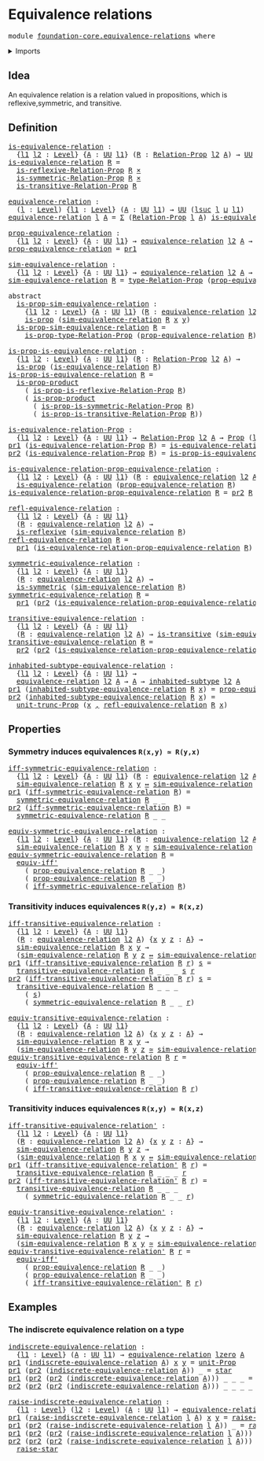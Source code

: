 # Equivalence relations

<pre class="Agda"><a id="34" class="Keyword">module</a> <a id="41" href="foundation-core.equivalence-relations.html" class="Module">foundation-core.equivalence-relations</a> <a id="79" class="Keyword">where</a>
</pre>
<details><summary>Imports</summary>

<pre class="Agda"><a id="135" class="Keyword">open</a> <a id="140" class="Keyword">import</a> <a id="147" href="foundation.binary-relations.html" class="Module">foundation.binary-relations</a>
<a id="175" class="Keyword">open</a> <a id="180" class="Keyword">import</a> <a id="187" href="foundation.dependent-pair-types.html" class="Module">foundation.dependent-pair-types</a>
<a id="219" class="Keyword">open</a> <a id="224" class="Keyword">import</a> <a id="231" href="foundation.inhabited-subtypes.html" class="Module">foundation.inhabited-subtypes</a>
<a id="261" class="Keyword">open</a> <a id="266" class="Keyword">import</a> <a id="273" href="foundation.logical-equivalences.html" class="Module">foundation.logical-equivalences</a>
<a id="305" class="Keyword">open</a> <a id="310" class="Keyword">import</a> <a id="317" href="foundation.propositional-truncations.html" class="Module">foundation.propositional-truncations</a>
<a id="354" class="Keyword">open</a> <a id="359" class="Keyword">import</a> <a id="366" href="foundation.unit-type.html" class="Module">foundation.unit-type</a>
<a id="387" class="Keyword">open</a> <a id="392" class="Keyword">import</a> <a id="399" href="foundation.universe-levels.html" class="Module">foundation.universe-levels</a>

<a id="427" class="Keyword">open</a> <a id="432" class="Keyword">import</a> <a id="439" href="foundation-core.cartesian-product-types.html" class="Module">foundation-core.cartesian-product-types</a>
<a id="479" class="Keyword">open</a> <a id="484" class="Keyword">import</a> <a id="491" href="foundation-core.equivalences.html" class="Module">foundation-core.equivalences</a>
<a id="520" class="Keyword">open</a> <a id="525" class="Keyword">import</a> <a id="532" href="foundation-core.propositions.html" class="Module">foundation-core.propositions</a>
</pre>
</details>

## Idea

An equivalence relation is a relation valued in propositions, which is
reflexive,symmetric, and transitive.

## Definition

<pre class="Agda"><a id="is-equivalence-relation"></a><a id="719" href="foundation-core.equivalence-relations.html#719" class="Function">is-equivalence-relation</a> <a id="743" class="Symbol">:</a>
  <a id="747" class="Symbol">{</a><a id="748" href="foundation-core.equivalence-relations.html#748" class="Bound">l1</a> <a id="751" href="foundation-core.equivalence-relations.html#751" class="Bound">l2</a> <a id="754" class="Symbol">:</a> <a id="756" href="Agda.Primitive.html#742" class="Postulate">Level</a><a id="761" class="Symbol">}</a> <a id="763" class="Symbol">{</a><a id="764" href="foundation-core.equivalence-relations.html#764" class="Bound">A</a> <a id="766" class="Symbol">:</a> <a id="768" href="Agda.Primitive.html#388" class="Primitive">UU</a> <a id="771" href="foundation-core.equivalence-relations.html#748" class="Bound">l1</a><a id="773" class="Symbol">}</a> <a id="775" class="Symbol">(</a><a id="776" href="foundation-core.equivalence-relations.html#776" class="Bound">R</a> <a id="778" class="Symbol">:</a> <a id="780" href="foundation.binary-relations.html#1439" class="Function">Relation-Prop</a> <a id="794" href="foundation-core.equivalence-relations.html#751" class="Bound">l2</a> <a id="797" href="foundation-core.equivalence-relations.html#764" class="Bound">A</a><a id="798" class="Symbol">)</a> <a id="800" class="Symbol">→</a> <a id="802" href="Agda.Primitive.html#388" class="Primitive">UU</a> <a id="805" class="Symbol">(</a><a id="806" href="foundation-core.equivalence-relations.html#748" class="Bound">l1</a> <a id="809" href="Agda.Primitive.html#961" class="Primitive Operator">⊔</a> <a id="811" href="foundation-core.equivalence-relations.html#751" class="Bound">l2</a><a id="813" class="Symbol">)</a>
<a id="815" href="foundation-core.equivalence-relations.html#719" class="Function">is-equivalence-relation</a> <a id="839" href="foundation-core.equivalence-relations.html#839" class="Bound">R</a> <a id="841" class="Symbol">=</a>
  <a id="845" href="foundation.binary-relations.html#2638" class="Function">is-reflexive-Relation-Prop</a> <a id="872" href="foundation-core.equivalence-relations.html#839" class="Bound">R</a> <a id="874" href="foundation-core.cartesian-product-types.html#585" class="Function Operator">×</a>
  <a id="878" href="foundation.binary-relations.html#3683" class="Function">is-symmetric-Relation-Prop</a> <a id="905" href="foundation-core.equivalence-relations.html#839" class="Bound">R</a> <a id="907" href="foundation-core.cartesian-product-types.html#585" class="Function Operator">×</a>
  <a id="911" href="foundation.binary-relations.html#4777" class="Function">is-transitive-Relation-Prop</a> <a id="939" href="foundation-core.equivalence-relations.html#839" class="Bound">R</a>

<a id="equivalence-relation"></a><a id="942" href="foundation-core.equivalence-relations.html#942" class="Function">equivalence-relation</a> <a id="963" class="Symbol">:</a>
  <a id="967" class="Symbol">(</a><a id="968" href="foundation-core.equivalence-relations.html#968" class="Bound">l</a> <a id="970" class="Symbol">:</a> <a id="972" href="Agda.Primitive.html#742" class="Postulate">Level</a><a id="977" class="Symbol">)</a> <a id="979" class="Symbol">{</a><a id="980" href="foundation-core.equivalence-relations.html#980" class="Bound">l1</a> <a id="983" class="Symbol">:</a> <a id="985" href="Agda.Primitive.html#742" class="Postulate">Level</a><a id="990" class="Symbol">}</a> <a id="992" class="Symbol">(</a><a id="993" href="foundation-core.equivalence-relations.html#993" class="Bound">A</a> <a id="995" class="Symbol">:</a> <a id="997" href="Agda.Primitive.html#388" class="Primitive">UU</a> <a id="1000" href="foundation-core.equivalence-relations.html#980" class="Bound">l1</a><a id="1002" class="Symbol">)</a> <a id="1004" class="Symbol">→</a> <a id="1006" href="Agda.Primitive.html#388" class="Primitive">UU</a> <a id="1009" class="Symbol">(</a><a id="1010" href="Agda.Primitive.html#931" class="Primitive">lsuc</a> <a id="1015" href="foundation-core.equivalence-relations.html#968" class="Bound">l</a> <a id="1017" href="Agda.Primitive.html#961" class="Primitive Operator">⊔</a> <a id="1019" href="foundation-core.equivalence-relations.html#980" class="Bound">l1</a><a id="1021" class="Symbol">)</a>
<a id="1023" href="foundation-core.equivalence-relations.html#942" class="Function">equivalence-relation</a> <a id="1044" href="foundation-core.equivalence-relations.html#1044" class="Bound">l</a> <a id="1046" href="foundation-core.equivalence-relations.html#1046" class="Bound">A</a> <a id="1048" class="Symbol">=</a> <a id="1050" href="foundation.dependent-pair-types.html#583" class="Record">Σ</a> <a id="1052" class="Symbol">(</a><a id="1053" href="foundation.binary-relations.html#1439" class="Function">Relation-Prop</a> <a id="1067" href="foundation-core.equivalence-relations.html#1044" class="Bound">l</a> <a id="1069" href="foundation-core.equivalence-relations.html#1046" class="Bound">A</a><a id="1070" class="Symbol">)</a> <a id="1072" href="foundation-core.equivalence-relations.html#719" class="Function">is-equivalence-relation</a>

<a id="prop-equivalence-relation"></a><a id="1097" href="foundation-core.equivalence-relations.html#1097" class="Function">prop-equivalence-relation</a> <a id="1123" class="Symbol">:</a>
  <a id="1127" class="Symbol">{</a><a id="1128" href="foundation-core.equivalence-relations.html#1128" class="Bound">l1</a> <a id="1131" href="foundation-core.equivalence-relations.html#1131" class="Bound">l2</a> <a id="1134" class="Symbol">:</a> <a id="1136" href="Agda.Primitive.html#742" class="Postulate">Level</a><a id="1141" class="Symbol">}</a> <a id="1143" class="Symbol">{</a><a id="1144" href="foundation-core.equivalence-relations.html#1144" class="Bound">A</a> <a id="1146" class="Symbol">:</a> <a id="1148" href="Agda.Primitive.html#388" class="Primitive">UU</a> <a id="1151" href="foundation-core.equivalence-relations.html#1128" class="Bound">l1</a><a id="1153" class="Symbol">}</a> <a id="1155" class="Symbol">→</a> <a id="1157" href="foundation-core.equivalence-relations.html#942" class="Function">equivalence-relation</a> <a id="1178" href="foundation-core.equivalence-relations.html#1131" class="Bound">l2</a> <a id="1181" href="foundation-core.equivalence-relations.html#1144" class="Bound">A</a> <a id="1183" class="Symbol">→</a> <a id="1185" href="foundation.binary-relations.html#1439" class="Function">Relation-Prop</a> <a id="1199" href="foundation-core.equivalence-relations.html#1131" class="Bound">l2</a> <a id="1202" href="foundation-core.equivalence-relations.html#1144" class="Bound">A</a>
<a id="1204" href="foundation-core.equivalence-relations.html#1097" class="Function">prop-equivalence-relation</a> <a id="1230" class="Symbol">=</a> <a id="1232" href="foundation.dependent-pair-types.html#681" class="Field">pr1</a>

<a id="sim-equivalence-relation"></a><a id="1237" href="foundation-core.equivalence-relations.html#1237" class="Function">sim-equivalence-relation</a> <a id="1262" class="Symbol">:</a>
  <a id="1266" class="Symbol">{</a><a id="1267" href="foundation-core.equivalence-relations.html#1267" class="Bound">l1</a> <a id="1270" href="foundation-core.equivalence-relations.html#1270" class="Bound">l2</a> <a id="1273" class="Symbol">:</a> <a id="1275" href="Agda.Primitive.html#742" class="Postulate">Level</a><a id="1280" class="Symbol">}</a> <a id="1282" class="Symbol">{</a><a id="1283" href="foundation-core.equivalence-relations.html#1283" class="Bound">A</a> <a id="1285" class="Symbol">:</a> <a id="1287" href="Agda.Primitive.html#388" class="Primitive">UU</a> <a id="1290" href="foundation-core.equivalence-relations.html#1267" class="Bound">l1</a><a id="1292" class="Symbol">}</a> <a id="1294" class="Symbol">→</a> <a id="1296" href="foundation-core.equivalence-relations.html#942" class="Function">equivalence-relation</a> <a id="1317" href="foundation-core.equivalence-relations.html#1270" class="Bound">l2</a> <a id="1320" href="foundation-core.equivalence-relations.html#1283" class="Bound">A</a> <a id="1322" class="Symbol">→</a> <a id="1324" href="foundation-core.equivalence-relations.html#1283" class="Bound">A</a> <a id="1326" class="Symbol">→</a> <a id="1328" href="foundation-core.equivalence-relations.html#1283" class="Bound">A</a> <a id="1330" class="Symbol">→</a> <a id="1332" href="Agda.Primitive.html#388" class="Primitive">UU</a> <a id="1335" href="foundation-core.equivalence-relations.html#1270" class="Bound">l2</a>
<a id="1338" href="foundation-core.equivalence-relations.html#1237" class="Function">sim-equivalence-relation</a> <a id="1363" href="foundation-core.equivalence-relations.html#1363" class="Bound">R</a> <a id="1365" class="Symbol">=</a> <a id="1367" href="foundation.binary-relations.html#1549" class="Function">type-Relation-Prop</a> <a id="1386" class="Symbol">(</a><a id="1387" href="foundation-core.equivalence-relations.html#1097" class="Function">prop-equivalence-relation</a> <a id="1413" href="foundation-core.equivalence-relations.html#1363" class="Bound">R</a><a id="1414" class="Symbol">)</a>

<a id="1417" class="Keyword">abstract</a>
  <a id="is-prop-sim-equivalence-relation"></a><a id="1428" href="foundation-core.equivalence-relations.html#1428" class="Function">is-prop-sim-equivalence-relation</a> <a id="1461" class="Symbol">:</a>
    <a id="1467" class="Symbol">{</a><a id="1468" href="foundation-core.equivalence-relations.html#1468" class="Bound">l1</a> <a id="1471" href="foundation-core.equivalence-relations.html#1471" class="Bound">l2</a> <a id="1474" class="Symbol">:</a> <a id="1476" href="Agda.Primitive.html#742" class="Postulate">Level</a><a id="1481" class="Symbol">}</a> <a id="1483" class="Symbol">{</a><a id="1484" href="foundation-core.equivalence-relations.html#1484" class="Bound">A</a> <a id="1486" class="Symbol">:</a> <a id="1488" href="Agda.Primitive.html#388" class="Primitive">UU</a> <a id="1491" href="foundation-core.equivalence-relations.html#1468" class="Bound">l1</a><a id="1493" class="Symbol">}</a> <a id="1495" class="Symbol">(</a><a id="1496" href="foundation-core.equivalence-relations.html#1496" class="Bound">R</a> <a id="1498" class="Symbol">:</a> <a id="1500" href="foundation-core.equivalence-relations.html#942" class="Function">equivalence-relation</a> <a id="1521" href="foundation-core.equivalence-relations.html#1471" class="Bound">l2</a> <a id="1524" href="foundation-core.equivalence-relations.html#1484" class="Bound">A</a><a id="1525" class="Symbol">)</a> <a id="1527" class="Symbol">(</a><a id="1528" href="foundation-core.equivalence-relations.html#1528" class="Bound">x</a> <a id="1530" href="foundation-core.equivalence-relations.html#1530" class="Bound">y</a> <a id="1532" class="Symbol">:</a> <a id="1534" href="foundation-core.equivalence-relations.html#1484" class="Bound">A</a><a id="1535" class="Symbol">)</a> <a id="1537" class="Symbol">→</a>
    <a id="1543" href="foundation-core.propositions.html#1029" class="Function">is-prop</a> <a id="1551" class="Symbol">(</a><a id="1552" href="foundation-core.equivalence-relations.html#1237" class="Function">sim-equivalence-relation</a> <a id="1577" href="foundation-core.equivalence-relations.html#1496" class="Bound">R</a> <a id="1579" href="foundation-core.equivalence-relations.html#1528" class="Bound">x</a> <a id="1581" href="foundation-core.equivalence-relations.html#1530" class="Bound">y</a><a id="1582" class="Symbol">)</a>
  <a id="1586" href="foundation-core.equivalence-relations.html#1428" class="Function">is-prop-sim-equivalence-relation</a> <a id="1619" href="foundation-core.equivalence-relations.html#1619" class="Bound">R</a> <a id="1621" class="Symbol">=</a>
    <a id="1627" href="foundation.binary-relations.html#1677" class="Function">is-prop-type-Relation-Prop</a> <a id="1654" class="Symbol">(</a><a id="1655" href="foundation-core.equivalence-relations.html#1097" class="Function">prop-equivalence-relation</a> <a id="1681" href="foundation-core.equivalence-relations.html#1619" class="Bound">R</a><a id="1682" class="Symbol">)</a>

<a id="is-prop-is-equivalence-relation"></a><a id="1685" href="foundation-core.equivalence-relations.html#1685" class="Function">is-prop-is-equivalence-relation</a> <a id="1717" class="Symbol">:</a>
  <a id="1721" class="Symbol">{</a><a id="1722" href="foundation-core.equivalence-relations.html#1722" class="Bound">l1</a> <a id="1725" href="foundation-core.equivalence-relations.html#1725" class="Bound">l2</a> <a id="1728" class="Symbol">:</a> <a id="1730" href="Agda.Primitive.html#742" class="Postulate">Level</a><a id="1735" class="Symbol">}</a> <a id="1737" class="Symbol">{</a><a id="1738" href="foundation-core.equivalence-relations.html#1738" class="Bound">A</a> <a id="1740" class="Symbol">:</a> <a id="1742" href="Agda.Primitive.html#388" class="Primitive">UU</a> <a id="1745" href="foundation-core.equivalence-relations.html#1722" class="Bound">l1</a><a id="1747" class="Symbol">}</a> <a id="1749" class="Symbol">(</a><a id="1750" href="foundation-core.equivalence-relations.html#1750" class="Bound">R</a> <a id="1752" class="Symbol">:</a> <a id="1754" href="foundation.binary-relations.html#1439" class="Function">Relation-Prop</a> <a id="1768" href="foundation-core.equivalence-relations.html#1725" class="Bound">l2</a> <a id="1771" href="foundation-core.equivalence-relations.html#1738" class="Bound">A</a><a id="1772" class="Symbol">)</a> <a id="1774" class="Symbol">→</a>
  <a id="1778" href="foundation-core.propositions.html#1029" class="Function">is-prop</a> <a id="1786" class="Symbol">(</a><a id="1787" href="foundation-core.equivalence-relations.html#719" class="Function">is-equivalence-relation</a> <a id="1811" href="foundation-core.equivalence-relations.html#1750" class="Bound">R</a><a id="1812" class="Symbol">)</a>
<a id="1814" href="foundation-core.equivalence-relations.html#1685" class="Function">is-prop-is-equivalence-relation</a> <a id="1846" href="foundation-core.equivalence-relations.html#1846" class="Bound">R</a> <a id="1848" class="Symbol">=</a>
  <a id="1852" href="foundation-core.propositions.html#4863" class="Function">is-prop-product</a>
    <a id="1872" class="Symbol">(</a> <a id="1874" href="foundation.binary-relations.html#2750" class="Function">is-prop-is-reflexive-Relation-Prop</a> <a id="1909" href="foundation-core.equivalence-relations.html#1846" class="Bound">R</a><a id="1910" class="Symbol">)</a>
    <a id="1916" class="Symbol">(</a> <a id="1918" href="foundation-core.propositions.html#4863" class="Function">is-prop-product</a>
      <a id="1940" class="Symbol">(</a> <a id="1942" href="foundation.binary-relations.html#3795" class="Function">is-prop-is-symmetric-Relation-Prop</a> <a id="1977" href="foundation-core.equivalence-relations.html#1846" class="Bound">R</a><a id="1978" class="Symbol">)</a>
      <a id="1986" class="Symbol">(</a> <a id="1988" href="foundation.binary-relations.html#4892" class="Function">is-prop-is-transitive-Relation-Prop</a> <a id="2024" href="foundation-core.equivalence-relations.html#1846" class="Bound">R</a><a id="2025" class="Symbol">))</a>

<a id="is-equivalence-relation-Prop"></a><a id="2029" href="foundation-core.equivalence-relations.html#2029" class="Function">is-equivalence-relation-Prop</a> <a id="2058" class="Symbol">:</a>
  <a id="2062" class="Symbol">{</a><a id="2063" href="foundation-core.equivalence-relations.html#2063" class="Bound">l1</a> <a id="2066" href="foundation-core.equivalence-relations.html#2066" class="Bound">l2</a> <a id="2069" class="Symbol">:</a> <a id="2071" href="Agda.Primitive.html#742" class="Postulate">Level</a><a id="2076" class="Symbol">}</a> <a id="2078" class="Symbol">{</a><a id="2079" href="foundation-core.equivalence-relations.html#2079" class="Bound">A</a> <a id="2081" class="Symbol">:</a> <a id="2083" href="Agda.Primitive.html#388" class="Primitive">UU</a> <a id="2086" href="foundation-core.equivalence-relations.html#2063" class="Bound">l1</a><a id="2088" class="Symbol">}</a> <a id="2090" class="Symbol">→</a> <a id="2092" href="foundation.binary-relations.html#1439" class="Function">Relation-Prop</a> <a id="2106" href="foundation-core.equivalence-relations.html#2066" class="Bound">l2</a> <a id="2109" href="foundation-core.equivalence-relations.html#2079" class="Bound">A</a> <a id="2111" class="Symbol">→</a> <a id="2113" href="foundation-core.propositions.html#1153" class="Function">Prop</a> <a id="2118" class="Symbol">(</a><a id="2119" href="foundation-core.equivalence-relations.html#2063" class="Bound">l1</a> <a id="2122" href="Agda.Primitive.html#961" class="Primitive Operator">⊔</a> <a id="2124" href="foundation-core.equivalence-relations.html#2066" class="Bound">l2</a><a id="2126" class="Symbol">)</a>
<a id="2128" href="foundation.dependent-pair-types.html#681" class="Field">pr1</a> <a id="2132" class="Symbol">(</a><a id="2133" href="foundation-core.equivalence-relations.html#2029" class="Function">is-equivalence-relation-Prop</a> <a id="2162" href="foundation-core.equivalence-relations.html#2162" class="Bound">R</a><a id="2163" class="Symbol">)</a> <a id="2165" class="Symbol">=</a> <a id="2167" href="foundation-core.equivalence-relations.html#719" class="Function">is-equivalence-relation</a> <a id="2191" href="foundation-core.equivalence-relations.html#2162" class="Bound">R</a>
<a id="2193" href="foundation.dependent-pair-types.html#693" class="Field">pr2</a> <a id="2197" class="Symbol">(</a><a id="2198" href="foundation-core.equivalence-relations.html#2029" class="Function">is-equivalence-relation-Prop</a> <a id="2227" href="foundation-core.equivalence-relations.html#2227" class="Bound">R</a><a id="2228" class="Symbol">)</a> <a id="2230" class="Symbol">=</a> <a id="2232" href="foundation-core.equivalence-relations.html#1685" class="Function">is-prop-is-equivalence-relation</a> <a id="2264" href="foundation-core.equivalence-relations.html#2227" class="Bound">R</a>

<a id="is-equivalence-relation-prop-equivalence-relation"></a><a id="2267" href="foundation-core.equivalence-relations.html#2267" class="Function">is-equivalence-relation-prop-equivalence-relation</a> <a id="2317" class="Symbol">:</a>
  <a id="2321" class="Symbol">{</a><a id="2322" href="foundation-core.equivalence-relations.html#2322" class="Bound">l1</a> <a id="2325" href="foundation-core.equivalence-relations.html#2325" class="Bound">l2</a> <a id="2328" class="Symbol">:</a> <a id="2330" href="Agda.Primitive.html#742" class="Postulate">Level</a><a id="2335" class="Symbol">}</a> <a id="2337" class="Symbol">{</a><a id="2338" href="foundation-core.equivalence-relations.html#2338" class="Bound">A</a> <a id="2340" class="Symbol">:</a> <a id="2342" href="Agda.Primitive.html#388" class="Primitive">UU</a> <a id="2345" href="foundation-core.equivalence-relations.html#2322" class="Bound">l1</a><a id="2347" class="Symbol">}</a> <a id="2349" class="Symbol">(</a><a id="2350" href="foundation-core.equivalence-relations.html#2350" class="Bound">R</a> <a id="2352" class="Symbol">:</a> <a id="2354" href="foundation-core.equivalence-relations.html#942" class="Function">equivalence-relation</a> <a id="2375" href="foundation-core.equivalence-relations.html#2325" class="Bound">l2</a> <a id="2378" href="foundation-core.equivalence-relations.html#2338" class="Bound">A</a><a id="2379" class="Symbol">)</a> <a id="2381" class="Symbol">→</a>
  <a id="2385" href="foundation-core.equivalence-relations.html#719" class="Function">is-equivalence-relation</a> <a id="2409" class="Symbol">(</a><a id="2410" href="foundation-core.equivalence-relations.html#1097" class="Function">prop-equivalence-relation</a> <a id="2436" href="foundation-core.equivalence-relations.html#2350" class="Bound">R</a><a id="2437" class="Symbol">)</a>
<a id="2439" href="foundation-core.equivalence-relations.html#2267" class="Function">is-equivalence-relation-prop-equivalence-relation</a> <a id="2489" href="foundation-core.equivalence-relations.html#2489" class="Bound">R</a> <a id="2491" class="Symbol">=</a> <a id="2493" href="foundation.dependent-pair-types.html#693" class="Field">pr2</a> <a id="2497" href="foundation-core.equivalence-relations.html#2489" class="Bound">R</a>

<a id="refl-equivalence-relation"></a><a id="2500" href="foundation-core.equivalence-relations.html#2500" class="Function">refl-equivalence-relation</a> <a id="2526" class="Symbol">:</a>
  <a id="2530" class="Symbol">{</a><a id="2531" href="foundation-core.equivalence-relations.html#2531" class="Bound">l1</a> <a id="2534" href="foundation-core.equivalence-relations.html#2534" class="Bound">l2</a> <a id="2537" class="Symbol">:</a> <a id="2539" href="Agda.Primitive.html#742" class="Postulate">Level</a><a id="2544" class="Symbol">}</a> <a id="2546" class="Symbol">{</a><a id="2547" href="foundation-core.equivalence-relations.html#2547" class="Bound">A</a> <a id="2549" class="Symbol">:</a> <a id="2551" href="Agda.Primitive.html#388" class="Primitive">UU</a> <a id="2554" href="foundation-core.equivalence-relations.html#2531" class="Bound">l1</a><a id="2556" class="Symbol">}</a>
  <a id="2560" class="Symbol">(</a><a id="2561" href="foundation-core.equivalence-relations.html#2561" class="Bound">R</a> <a id="2563" class="Symbol">:</a> <a id="2565" href="foundation-core.equivalence-relations.html#942" class="Function">equivalence-relation</a> <a id="2586" href="foundation-core.equivalence-relations.html#2534" class="Bound">l2</a> <a id="2589" href="foundation-core.equivalence-relations.html#2547" class="Bound">A</a><a id="2590" class="Symbol">)</a> <a id="2592" class="Symbol">→</a>
  <a id="2596" href="foundation.binary-relations.html#2296" class="Function">is-reflexive</a> <a id="2609" class="Symbol">(</a><a id="2610" href="foundation-core.equivalence-relations.html#1237" class="Function">sim-equivalence-relation</a> <a id="2635" href="foundation-core.equivalence-relations.html#2561" class="Bound">R</a><a id="2636" class="Symbol">)</a>
<a id="2638" href="foundation-core.equivalence-relations.html#2500" class="Function">refl-equivalence-relation</a> <a id="2664" href="foundation-core.equivalence-relations.html#2664" class="Bound">R</a> <a id="2666" class="Symbol">=</a>
  <a id="2670" href="foundation.dependent-pair-types.html#681" class="Field">pr1</a> <a id="2674" class="Symbol">(</a><a id="2675" href="foundation-core.equivalence-relations.html#2267" class="Function">is-equivalence-relation-prop-equivalence-relation</a> <a id="2725" href="foundation-core.equivalence-relations.html#2664" class="Bound">R</a><a id="2726" class="Symbol">)</a>

<a id="symmetric-equivalence-relation"></a><a id="2729" href="foundation-core.equivalence-relations.html#2729" class="Function">symmetric-equivalence-relation</a> <a id="2760" class="Symbol">:</a>
  <a id="2764" class="Symbol">{</a><a id="2765" href="foundation-core.equivalence-relations.html#2765" class="Bound">l1</a> <a id="2768" href="foundation-core.equivalence-relations.html#2768" class="Bound">l2</a> <a id="2771" class="Symbol">:</a> <a id="2773" href="Agda.Primitive.html#742" class="Postulate">Level</a><a id="2778" class="Symbol">}</a> <a id="2780" class="Symbol">{</a><a id="2781" href="foundation-core.equivalence-relations.html#2781" class="Bound">A</a> <a id="2783" class="Symbol">:</a> <a id="2785" href="Agda.Primitive.html#388" class="Primitive">UU</a> <a id="2788" href="foundation-core.equivalence-relations.html#2765" class="Bound">l1</a><a id="2790" class="Symbol">}</a>
  <a id="2794" class="Symbol">(</a><a id="2795" href="foundation-core.equivalence-relations.html#2795" class="Bound">R</a> <a id="2797" class="Symbol">:</a> <a id="2799" href="foundation-core.equivalence-relations.html#942" class="Function">equivalence-relation</a> <a id="2820" href="foundation-core.equivalence-relations.html#2768" class="Bound">l2</a> <a id="2823" href="foundation-core.equivalence-relations.html#2781" class="Bound">A</a><a id="2824" class="Symbol">)</a> <a id="2826" class="Symbol">→</a>
  <a id="2830" href="foundation.binary-relations.html#3330" class="Function">is-symmetric</a> <a id="2843" class="Symbol">(</a><a id="2844" href="foundation-core.equivalence-relations.html#1237" class="Function">sim-equivalence-relation</a> <a id="2869" href="foundation-core.equivalence-relations.html#2795" class="Bound">R</a><a id="2870" class="Symbol">)</a>
<a id="2872" href="foundation-core.equivalence-relations.html#2729" class="Function">symmetric-equivalence-relation</a> <a id="2903" href="foundation-core.equivalence-relations.html#2903" class="Bound">R</a> <a id="2905" class="Symbol">=</a>
  <a id="2909" href="foundation.dependent-pair-types.html#681" class="Field">pr1</a> <a id="2913" class="Symbol">(</a><a id="2914" href="foundation.dependent-pair-types.html#693" class="Field">pr2</a> <a id="2918" class="Symbol">(</a><a id="2919" href="foundation-core.equivalence-relations.html#2267" class="Function">is-equivalence-relation-prop-equivalence-relation</a> <a id="2969" href="foundation-core.equivalence-relations.html#2903" class="Bound">R</a><a id="2970" class="Symbol">))</a>

<a id="transitive-equivalence-relation"></a><a id="2974" href="foundation-core.equivalence-relations.html#2974" class="Function">transitive-equivalence-relation</a> <a id="3006" class="Symbol">:</a>
  <a id="3010" class="Symbol">{</a><a id="3011" href="foundation-core.equivalence-relations.html#3011" class="Bound">l1</a> <a id="3014" href="foundation-core.equivalence-relations.html#3014" class="Bound">l2</a> <a id="3017" class="Symbol">:</a> <a id="3019" href="Agda.Primitive.html#742" class="Postulate">Level</a><a id="3024" class="Symbol">}</a> <a id="3026" class="Symbol">{</a><a id="3027" href="foundation-core.equivalence-relations.html#3027" class="Bound">A</a> <a id="3029" class="Symbol">:</a> <a id="3031" href="Agda.Primitive.html#388" class="Primitive">UU</a> <a id="3034" href="foundation-core.equivalence-relations.html#3011" class="Bound">l1</a><a id="3036" class="Symbol">}</a>
  <a id="3040" class="Symbol">(</a><a id="3041" href="foundation-core.equivalence-relations.html#3041" class="Bound">R</a> <a id="3043" class="Symbol">:</a> <a id="3045" href="foundation-core.equivalence-relations.html#942" class="Function">equivalence-relation</a> <a id="3066" href="foundation-core.equivalence-relations.html#3014" class="Bound">l2</a> <a id="3069" href="foundation-core.equivalence-relations.html#3027" class="Bound">A</a><a id="3070" class="Symbol">)</a> <a id="3072" class="Symbol">→</a> <a id="3074" href="foundation.binary-relations.html#4409" class="Function">is-transitive</a> <a id="3088" class="Symbol">(</a><a id="3089" href="foundation-core.equivalence-relations.html#1237" class="Function">sim-equivalence-relation</a> <a id="3114" href="foundation-core.equivalence-relations.html#3041" class="Bound">R</a><a id="3115" class="Symbol">)</a>
<a id="3117" href="foundation-core.equivalence-relations.html#2974" class="Function">transitive-equivalence-relation</a> <a id="3149" href="foundation-core.equivalence-relations.html#3149" class="Bound">R</a> <a id="3151" class="Symbol">=</a>
  <a id="3155" href="foundation.dependent-pair-types.html#693" class="Field">pr2</a> <a id="3159" class="Symbol">(</a><a id="3160" href="foundation.dependent-pair-types.html#693" class="Field">pr2</a> <a id="3164" class="Symbol">(</a><a id="3165" href="foundation-core.equivalence-relations.html#2267" class="Function">is-equivalence-relation-prop-equivalence-relation</a> <a id="3215" href="foundation-core.equivalence-relations.html#3149" class="Bound">R</a><a id="3216" class="Symbol">))</a>

<a id="inhabited-subtype-equivalence-relation"></a><a id="3220" href="foundation-core.equivalence-relations.html#3220" class="Function">inhabited-subtype-equivalence-relation</a> <a id="3259" class="Symbol">:</a>
  <a id="3263" class="Symbol">{</a><a id="3264" href="foundation-core.equivalence-relations.html#3264" class="Bound">l1</a> <a id="3267" href="foundation-core.equivalence-relations.html#3267" class="Bound">l2</a> <a id="3270" class="Symbol">:</a> <a id="3272" href="Agda.Primitive.html#742" class="Postulate">Level</a><a id="3277" class="Symbol">}</a> <a id="3279" class="Symbol">{</a><a id="3280" href="foundation-core.equivalence-relations.html#3280" class="Bound">A</a> <a id="3282" class="Symbol">:</a> <a id="3284" href="Agda.Primitive.html#388" class="Primitive">UU</a> <a id="3287" href="foundation-core.equivalence-relations.html#3264" class="Bound">l1</a><a id="3289" class="Symbol">}</a> <a id="3291" class="Symbol">→</a>
  <a id="3295" href="foundation-core.equivalence-relations.html#942" class="Function">equivalence-relation</a> <a id="3316" href="foundation-core.equivalence-relations.html#3267" class="Bound">l2</a> <a id="3319" href="foundation-core.equivalence-relations.html#3280" class="Bound">A</a> <a id="3321" class="Symbol">→</a> <a id="3323" href="foundation-core.equivalence-relations.html#3280" class="Bound">A</a> <a id="3325" class="Symbol">→</a> <a id="3327" href="foundation.inhabited-subtypes.html#1005" class="Function">inhabited-subtype</a> <a id="3345" href="foundation-core.equivalence-relations.html#3267" class="Bound">l2</a> <a id="3348" href="foundation-core.equivalence-relations.html#3280" class="Bound">A</a>
<a id="3350" href="foundation.dependent-pair-types.html#681" class="Field">pr1</a> <a id="3354" class="Symbol">(</a><a id="3355" href="foundation-core.equivalence-relations.html#3220" class="Function">inhabited-subtype-equivalence-relation</a> <a id="3394" href="foundation-core.equivalence-relations.html#3394" class="Bound">R</a> <a id="3396" href="foundation-core.equivalence-relations.html#3396" class="Bound">x</a><a id="3397" class="Symbol">)</a> <a id="3399" class="Symbol">=</a> <a id="3401" href="foundation-core.equivalence-relations.html#1097" class="Function">prop-equivalence-relation</a> <a id="3427" href="foundation-core.equivalence-relations.html#3394" class="Bound">R</a> <a id="3429" href="foundation-core.equivalence-relations.html#3396" class="Bound">x</a>
<a id="3431" href="foundation.dependent-pair-types.html#693" class="Field">pr2</a> <a id="3435" class="Symbol">(</a><a id="3436" href="foundation-core.equivalence-relations.html#3220" class="Function">inhabited-subtype-equivalence-relation</a> <a id="3475" href="foundation-core.equivalence-relations.html#3475" class="Bound">R</a> <a id="3477" href="foundation-core.equivalence-relations.html#3477" class="Bound">x</a><a id="3478" class="Symbol">)</a> <a id="3480" class="Symbol">=</a>
  <a id="3484" href="foundation.propositional-truncations.html#1562" class="Function">unit-trunc-Prop</a> <a id="3500" class="Symbol">(</a><a id="3501" href="foundation-core.equivalence-relations.html#3477" class="Bound">x</a> <a id="3503" href="foundation.dependent-pair-types.html#787" class="InductiveConstructor Operator">,</a> <a id="3505" href="foundation-core.equivalence-relations.html#2500" class="Function">refl-equivalence-relation</a> <a id="3531" href="foundation-core.equivalence-relations.html#3475" class="Bound">R</a> <a id="3533" href="foundation-core.equivalence-relations.html#3477" class="Bound">x</a><a id="3534" class="Symbol">)</a>
</pre>
## Properties

### Symmetry induces equivalences `R(x,y) ≃ R(y,x)`

<pre class="Agda"><a id="iff-symmetric-equivalence-relation"></a><a id="3617" href="foundation-core.equivalence-relations.html#3617" class="Function">iff-symmetric-equivalence-relation</a> <a id="3652" class="Symbol">:</a>
  <a id="3656" class="Symbol">{</a><a id="3657" href="foundation-core.equivalence-relations.html#3657" class="Bound">l1</a> <a id="3660" href="foundation-core.equivalence-relations.html#3660" class="Bound">l2</a> <a id="3663" class="Symbol">:</a> <a id="3665" href="Agda.Primitive.html#742" class="Postulate">Level</a><a id="3670" class="Symbol">}</a> <a id="3672" class="Symbol">{</a><a id="3673" href="foundation-core.equivalence-relations.html#3673" class="Bound">A</a> <a id="3675" class="Symbol">:</a> <a id="3677" href="Agda.Primitive.html#388" class="Primitive">UU</a> <a id="3680" href="foundation-core.equivalence-relations.html#3657" class="Bound">l1</a><a id="3682" class="Symbol">}</a> <a id="3684" class="Symbol">(</a><a id="3685" href="foundation-core.equivalence-relations.html#3685" class="Bound">R</a> <a id="3687" class="Symbol">:</a> <a id="3689" href="foundation-core.equivalence-relations.html#942" class="Function">equivalence-relation</a> <a id="3710" href="foundation-core.equivalence-relations.html#3660" class="Bound">l2</a> <a id="3713" href="foundation-core.equivalence-relations.html#3673" class="Bound">A</a><a id="3714" class="Symbol">)</a> <a id="3716" class="Symbol">{</a><a id="3717" href="foundation-core.equivalence-relations.html#3717" class="Bound">x</a> <a id="3719" href="foundation-core.equivalence-relations.html#3719" class="Bound">y</a> <a id="3721" class="Symbol">:</a> <a id="3723" href="foundation-core.equivalence-relations.html#3673" class="Bound">A</a><a id="3724" class="Symbol">}</a> <a id="3726" class="Symbol">→</a>
  <a id="3730" href="foundation-core.equivalence-relations.html#1237" class="Function">sim-equivalence-relation</a> <a id="3755" href="foundation-core.equivalence-relations.html#3685" class="Bound">R</a> <a id="3757" href="foundation-core.equivalence-relations.html#3717" class="Bound">x</a> <a id="3759" href="foundation-core.equivalence-relations.html#3719" class="Bound">y</a> <a id="3761" href="foundation.logical-equivalences.html#2096" class="Function Operator">↔</a> <a id="3763" href="foundation-core.equivalence-relations.html#1237" class="Function">sim-equivalence-relation</a> <a id="3788" href="foundation-core.equivalence-relations.html#3685" class="Bound">R</a> <a id="3790" href="foundation-core.equivalence-relations.html#3719" class="Bound">y</a> <a id="3792" href="foundation-core.equivalence-relations.html#3717" class="Bound">x</a>
<a id="3794" href="foundation.dependent-pair-types.html#681" class="Field">pr1</a> <a id="3798" class="Symbol">(</a><a id="3799" href="foundation-core.equivalence-relations.html#3617" class="Function">iff-symmetric-equivalence-relation</a> <a id="3834" href="foundation-core.equivalence-relations.html#3834" class="Bound">R</a><a id="3835" class="Symbol">)</a> <a id="3837" class="Symbol">=</a>
  <a id="3841" href="foundation-core.equivalence-relations.html#2729" class="Function">symmetric-equivalence-relation</a> <a id="3872" href="foundation-core.equivalence-relations.html#3834" class="Bound">R</a> <a id="3874" class="Symbol">_</a> <a id="3876" class="Symbol">_</a>
<a id="3878" href="foundation.dependent-pair-types.html#693" class="Field">pr2</a> <a id="3882" class="Symbol">(</a><a id="3883" href="foundation-core.equivalence-relations.html#3617" class="Function">iff-symmetric-equivalence-relation</a> <a id="3918" href="foundation-core.equivalence-relations.html#3918" class="Bound">R</a><a id="3919" class="Symbol">)</a> <a id="3921" class="Symbol">=</a>
  <a id="3925" href="foundation-core.equivalence-relations.html#2729" class="Function">symmetric-equivalence-relation</a> <a id="3956" href="foundation-core.equivalence-relations.html#3918" class="Bound">R</a> <a id="3958" class="Symbol">_</a> <a id="3960" class="Symbol">_</a>

<a id="equiv-symmetric-equivalence-relation"></a><a id="3963" href="foundation-core.equivalence-relations.html#3963" class="Function">equiv-symmetric-equivalence-relation</a> <a id="4000" class="Symbol">:</a>
  <a id="4004" class="Symbol">{</a><a id="4005" href="foundation-core.equivalence-relations.html#4005" class="Bound">l1</a> <a id="4008" href="foundation-core.equivalence-relations.html#4008" class="Bound">l2</a> <a id="4011" class="Symbol">:</a> <a id="4013" href="Agda.Primitive.html#742" class="Postulate">Level</a><a id="4018" class="Symbol">}</a> <a id="4020" class="Symbol">{</a><a id="4021" href="foundation-core.equivalence-relations.html#4021" class="Bound">A</a> <a id="4023" class="Symbol">:</a> <a id="4025" href="Agda.Primitive.html#388" class="Primitive">UU</a> <a id="4028" href="foundation-core.equivalence-relations.html#4005" class="Bound">l1</a><a id="4030" class="Symbol">}</a> <a id="4032" class="Symbol">(</a><a id="4033" href="foundation-core.equivalence-relations.html#4033" class="Bound">R</a> <a id="4035" class="Symbol">:</a> <a id="4037" href="foundation-core.equivalence-relations.html#942" class="Function">equivalence-relation</a> <a id="4058" href="foundation-core.equivalence-relations.html#4008" class="Bound">l2</a> <a id="4061" href="foundation-core.equivalence-relations.html#4021" class="Bound">A</a><a id="4062" class="Symbol">)</a> <a id="4064" class="Symbol">{</a><a id="4065" href="foundation-core.equivalence-relations.html#4065" class="Bound">x</a> <a id="4067" href="foundation-core.equivalence-relations.html#4067" class="Bound">y</a> <a id="4069" class="Symbol">:</a> <a id="4071" href="foundation-core.equivalence-relations.html#4021" class="Bound">A</a><a id="4072" class="Symbol">}</a> <a id="4074" class="Symbol">→</a>
  <a id="4078" href="foundation-core.equivalence-relations.html#1237" class="Function">sim-equivalence-relation</a> <a id="4103" href="foundation-core.equivalence-relations.html#4033" class="Bound">R</a> <a id="4105" href="foundation-core.equivalence-relations.html#4065" class="Bound">x</a> <a id="4107" href="foundation-core.equivalence-relations.html#4067" class="Bound">y</a> <a id="4109" href="foundation-core.equivalences.html#2554" class="Function Operator">≃</a> <a id="4111" href="foundation-core.equivalence-relations.html#1237" class="Function">sim-equivalence-relation</a> <a id="4136" href="foundation-core.equivalence-relations.html#4033" class="Bound">R</a> <a id="4138" href="foundation-core.equivalence-relations.html#4067" class="Bound">y</a> <a id="4140" href="foundation-core.equivalence-relations.html#4065" class="Bound">x</a>
<a id="4142" href="foundation-core.equivalence-relations.html#3963" class="Function">equiv-symmetric-equivalence-relation</a> <a id="4179" href="foundation-core.equivalence-relations.html#4179" class="Bound">R</a> <a id="4181" class="Symbol">=</a>
  <a id="4185" href="foundation.logical-equivalences.html#5196" class="Function">equiv-iff&#39;</a>
    <a id="4200" class="Symbol">(</a> <a id="4202" href="foundation-core.equivalence-relations.html#1097" class="Function">prop-equivalence-relation</a> <a id="4228" href="foundation-core.equivalence-relations.html#4179" class="Bound">R</a> <a id="4230" class="Symbol">_</a> <a id="4232" class="Symbol">_)</a>
    <a id="4239" class="Symbol">(</a> <a id="4241" href="foundation-core.equivalence-relations.html#1097" class="Function">prop-equivalence-relation</a> <a id="4267" href="foundation-core.equivalence-relations.html#4179" class="Bound">R</a> <a id="4269" class="Symbol">_</a> <a id="4271" class="Symbol">_)</a>
    <a id="4278" class="Symbol">(</a> <a id="4280" href="foundation-core.equivalence-relations.html#3617" class="Function">iff-symmetric-equivalence-relation</a> <a id="4315" href="foundation-core.equivalence-relations.html#4179" class="Bound">R</a><a id="4316" class="Symbol">)</a>
</pre>
### Transitivity induces equivalences `R(y,z) ≃ R(x,z)`

<pre class="Agda"><a id="iff-transitive-equivalence-relation"></a><a id="4388" href="foundation-core.equivalence-relations.html#4388" class="Function">iff-transitive-equivalence-relation</a> <a id="4424" class="Symbol">:</a>
  <a id="4428" class="Symbol">{</a><a id="4429" href="foundation-core.equivalence-relations.html#4429" class="Bound">l1</a> <a id="4432" href="foundation-core.equivalence-relations.html#4432" class="Bound">l2</a> <a id="4435" class="Symbol">:</a> <a id="4437" href="Agda.Primitive.html#742" class="Postulate">Level</a><a id="4442" class="Symbol">}</a> <a id="4444" class="Symbol">{</a><a id="4445" href="foundation-core.equivalence-relations.html#4445" class="Bound">A</a> <a id="4447" class="Symbol">:</a> <a id="4449" href="Agda.Primitive.html#388" class="Primitive">UU</a> <a id="4452" href="foundation-core.equivalence-relations.html#4429" class="Bound">l1</a><a id="4454" class="Symbol">}</a>
  <a id="4458" class="Symbol">(</a><a id="4459" href="foundation-core.equivalence-relations.html#4459" class="Bound">R</a> <a id="4461" class="Symbol">:</a> <a id="4463" href="foundation-core.equivalence-relations.html#942" class="Function">equivalence-relation</a> <a id="4484" href="foundation-core.equivalence-relations.html#4432" class="Bound">l2</a> <a id="4487" href="foundation-core.equivalence-relations.html#4445" class="Bound">A</a><a id="4488" class="Symbol">)</a> <a id="4490" class="Symbol">{</a><a id="4491" href="foundation-core.equivalence-relations.html#4491" class="Bound">x</a> <a id="4493" href="foundation-core.equivalence-relations.html#4493" class="Bound">y</a> <a id="4495" href="foundation-core.equivalence-relations.html#4495" class="Bound">z</a> <a id="4497" class="Symbol">:</a> <a id="4499" href="foundation-core.equivalence-relations.html#4445" class="Bound">A</a><a id="4500" class="Symbol">}</a> <a id="4502" class="Symbol">→</a>
  <a id="4506" href="foundation-core.equivalence-relations.html#1237" class="Function">sim-equivalence-relation</a> <a id="4531" href="foundation-core.equivalence-relations.html#4459" class="Bound">R</a> <a id="4533" href="foundation-core.equivalence-relations.html#4491" class="Bound">x</a> <a id="4535" href="foundation-core.equivalence-relations.html#4493" class="Bound">y</a> <a id="4537" class="Symbol">→</a>
  <a id="4541" class="Symbol">(</a><a id="4542" href="foundation-core.equivalence-relations.html#1237" class="Function">sim-equivalence-relation</a> <a id="4567" href="foundation-core.equivalence-relations.html#4459" class="Bound">R</a> <a id="4569" href="foundation-core.equivalence-relations.html#4493" class="Bound">y</a> <a id="4571" href="foundation-core.equivalence-relations.html#4495" class="Bound">z</a> <a id="4573" href="foundation.logical-equivalences.html#2096" class="Function Operator">↔</a> <a id="4575" href="foundation-core.equivalence-relations.html#1237" class="Function">sim-equivalence-relation</a> <a id="4600" href="foundation-core.equivalence-relations.html#4459" class="Bound">R</a> <a id="4602" href="foundation-core.equivalence-relations.html#4491" class="Bound">x</a> <a id="4604" href="foundation-core.equivalence-relations.html#4495" class="Bound">z</a><a id="4605" class="Symbol">)</a>
<a id="4607" href="foundation.dependent-pair-types.html#681" class="Field">pr1</a> <a id="4611" class="Symbol">(</a><a id="4612" href="foundation-core.equivalence-relations.html#4388" class="Function">iff-transitive-equivalence-relation</a> <a id="4648" href="foundation-core.equivalence-relations.html#4648" class="Bound">R</a> <a id="4650" href="foundation-core.equivalence-relations.html#4650" class="Bound">r</a><a id="4651" class="Symbol">)</a> <a id="4653" href="foundation-core.equivalence-relations.html#4653" class="Bound">s</a> <a id="4655" class="Symbol">=</a>
  <a id="4659" href="foundation-core.equivalence-relations.html#2974" class="Function">transitive-equivalence-relation</a> <a id="4691" href="foundation-core.equivalence-relations.html#4648" class="Bound">R</a> <a id="4693" class="Symbol">_</a> <a id="4695" class="Symbol">_</a> <a id="4697" class="Symbol">_</a> <a id="4699" href="foundation-core.equivalence-relations.html#4653" class="Bound">s</a> <a id="4701" href="foundation-core.equivalence-relations.html#4650" class="Bound">r</a>
<a id="4703" href="foundation.dependent-pair-types.html#693" class="Field">pr2</a> <a id="4707" class="Symbol">(</a><a id="4708" href="foundation-core.equivalence-relations.html#4388" class="Function">iff-transitive-equivalence-relation</a> <a id="4744" href="foundation-core.equivalence-relations.html#4744" class="Bound">R</a> <a id="4746" href="foundation-core.equivalence-relations.html#4746" class="Bound">r</a><a id="4747" class="Symbol">)</a> <a id="4749" href="foundation-core.equivalence-relations.html#4749" class="Bound">s</a> <a id="4751" class="Symbol">=</a>
  <a id="4755" href="foundation-core.equivalence-relations.html#2974" class="Function">transitive-equivalence-relation</a> <a id="4787" href="foundation-core.equivalence-relations.html#4744" class="Bound">R</a> <a id="4789" class="Symbol">_</a> <a id="4791" class="Symbol">_</a> <a id="4793" class="Symbol">_</a>
    <a id="4799" class="Symbol">(</a> <a id="4801" href="foundation-core.equivalence-relations.html#4749" class="Bound">s</a><a id="4802" class="Symbol">)</a>
    <a id="4808" class="Symbol">(</a> <a id="4810" href="foundation-core.equivalence-relations.html#2729" class="Function">symmetric-equivalence-relation</a> <a id="4841" href="foundation-core.equivalence-relations.html#4744" class="Bound">R</a> <a id="4843" class="Symbol">_</a> <a id="4845" class="Symbol">_</a> <a id="4847" href="foundation-core.equivalence-relations.html#4746" class="Bound">r</a><a id="4848" class="Symbol">)</a>

<a id="equiv-transitive-equivalence-relation"></a><a id="4851" href="foundation-core.equivalence-relations.html#4851" class="Function">equiv-transitive-equivalence-relation</a> <a id="4889" class="Symbol">:</a>
  <a id="4893" class="Symbol">{</a><a id="4894" href="foundation-core.equivalence-relations.html#4894" class="Bound">l1</a> <a id="4897" href="foundation-core.equivalence-relations.html#4897" class="Bound">l2</a> <a id="4900" class="Symbol">:</a> <a id="4902" href="Agda.Primitive.html#742" class="Postulate">Level</a><a id="4907" class="Symbol">}</a> <a id="4909" class="Symbol">{</a><a id="4910" href="foundation-core.equivalence-relations.html#4910" class="Bound">A</a> <a id="4912" class="Symbol">:</a> <a id="4914" href="Agda.Primitive.html#388" class="Primitive">UU</a> <a id="4917" href="foundation-core.equivalence-relations.html#4894" class="Bound">l1</a><a id="4919" class="Symbol">}</a>
  <a id="4923" class="Symbol">(</a><a id="4924" href="foundation-core.equivalence-relations.html#4924" class="Bound">R</a> <a id="4926" class="Symbol">:</a> <a id="4928" href="foundation-core.equivalence-relations.html#942" class="Function">equivalence-relation</a> <a id="4949" href="foundation-core.equivalence-relations.html#4897" class="Bound">l2</a> <a id="4952" href="foundation-core.equivalence-relations.html#4910" class="Bound">A</a><a id="4953" class="Symbol">)</a> <a id="4955" class="Symbol">{</a><a id="4956" href="foundation-core.equivalence-relations.html#4956" class="Bound">x</a> <a id="4958" href="foundation-core.equivalence-relations.html#4958" class="Bound">y</a> <a id="4960" href="foundation-core.equivalence-relations.html#4960" class="Bound">z</a> <a id="4962" class="Symbol">:</a> <a id="4964" href="foundation-core.equivalence-relations.html#4910" class="Bound">A</a><a id="4965" class="Symbol">}</a> <a id="4967" class="Symbol">→</a>
  <a id="4971" href="foundation-core.equivalence-relations.html#1237" class="Function">sim-equivalence-relation</a> <a id="4996" href="foundation-core.equivalence-relations.html#4924" class="Bound">R</a> <a id="4998" href="foundation-core.equivalence-relations.html#4956" class="Bound">x</a> <a id="5000" href="foundation-core.equivalence-relations.html#4958" class="Bound">y</a> <a id="5002" class="Symbol">→</a>
  <a id="5006" class="Symbol">(</a><a id="5007" href="foundation-core.equivalence-relations.html#1237" class="Function">sim-equivalence-relation</a> <a id="5032" href="foundation-core.equivalence-relations.html#4924" class="Bound">R</a> <a id="5034" href="foundation-core.equivalence-relations.html#4958" class="Bound">y</a> <a id="5036" href="foundation-core.equivalence-relations.html#4960" class="Bound">z</a> <a id="5038" href="foundation-core.equivalences.html#2554" class="Function Operator">≃</a> <a id="5040" href="foundation-core.equivalence-relations.html#1237" class="Function">sim-equivalence-relation</a> <a id="5065" href="foundation-core.equivalence-relations.html#4924" class="Bound">R</a> <a id="5067" href="foundation-core.equivalence-relations.html#4956" class="Bound">x</a> <a id="5069" href="foundation-core.equivalence-relations.html#4960" class="Bound">z</a><a id="5070" class="Symbol">)</a>
<a id="5072" href="foundation-core.equivalence-relations.html#4851" class="Function">equiv-transitive-equivalence-relation</a> <a id="5110" href="foundation-core.equivalence-relations.html#5110" class="Bound">R</a> <a id="5112" href="foundation-core.equivalence-relations.html#5112" class="Bound">r</a> <a id="5114" class="Symbol">=</a>
  <a id="5118" href="foundation.logical-equivalences.html#5196" class="Function">equiv-iff&#39;</a>
    <a id="5133" class="Symbol">(</a> <a id="5135" href="foundation-core.equivalence-relations.html#1097" class="Function">prop-equivalence-relation</a> <a id="5161" href="foundation-core.equivalence-relations.html#5110" class="Bound">R</a> <a id="5163" class="Symbol">_</a> <a id="5165" class="Symbol">_)</a>
    <a id="5172" class="Symbol">(</a> <a id="5174" href="foundation-core.equivalence-relations.html#1097" class="Function">prop-equivalence-relation</a> <a id="5200" href="foundation-core.equivalence-relations.html#5110" class="Bound">R</a> <a id="5202" class="Symbol">_</a> <a id="5204" class="Symbol">_)</a>
    <a id="5211" class="Symbol">(</a> <a id="5213" href="foundation-core.equivalence-relations.html#4388" class="Function">iff-transitive-equivalence-relation</a> <a id="5249" href="foundation-core.equivalence-relations.html#5110" class="Bound">R</a> <a id="5251" href="foundation-core.equivalence-relations.html#5112" class="Bound">r</a><a id="5252" class="Symbol">)</a>
</pre>
### Transitivity induces equivalences `R(x,y) ≃ R(x,z)`

<pre class="Agda"><a id="iff-transitive-equivalence-relation&#39;"></a><a id="5324" href="foundation-core.equivalence-relations.html#5324" class="Function">iff-transitive-equivalence-relation&#39;</a> <a id="5361" class="Symbol">:</a>
  <a id="5365" class="Symbol">{</a><a id="5366" href="foundation-core.equivalence-relations.html#5366" class="Bound">l1</a> <a id="5369" href="foundation-core.equivalence-relations.html#5369" class="Bound">l2</a> <a id="5372" class="Symbol">:</a> <a id="5374" href="Agda.Primitive.html#742" class="Postulate">Level</a><a id="5379" class="Symbol">}</a> <a id="5381" class="Symbol">{</a><a id="5382" href="foundation-core.equivalence-relations.html#5382" class="Bound">A</a> <a id="5384" class="Symbol">:</a> <a id="5386" href="Agda.Primitive.html#388" class="Primitive">UU</a> <a id="5389" href="foundation-core.equivalence-relations.html#5366" class="Bound">l1</a><a id="5391" class="Symbol">}</a>
  <a id="5395" class="Symbol">(</a><a id="5396" href="foundation-core.equivalence-relations.html#5396" class="Bound">R</a> <a id="5398" class="Symbol">:</a> <a id="5400" href="foundation-core.equivalence-relations.html#942" class="Function">equivalence-relation</a> <a id="5421" href="foundation-core.equivalence-relations.html#5369" class="Bound">l2</a> <a id="5424" href="foundation-core.equivalence-relations.html#5382" class="Bound">A</a><a id="5425" class="Symbol">)</a> <a id="5427" class="Symbol">{</a><a id="5428" href="foundation-core.equivalence-relations.html#5428" class="Bound">x</a> <a id="5430" href="foundation-core.equivalence-relations.html#5430" class="Bound">y</a> <a id="5432" href="foundation-core.equivalence-relations.html#5432" class="Bound">z</a> <a id="5434" class="Symbol">:</a> <a id="5436" href="foundation-core.equivalence-relations.html#5382" class="Bound">A</a><a id="5437" class="Symbol">}</a> <a id="5439" class="Symbol">→</a>
  <a id="5443" href="foundation-core.equivalence-relations.html#1237" class="Function">sim-equivalence-relation</a> <a id="5468" href="foundation-core.equivalence-relations.html#5396" class="Bound">R</a> <a id="5470" href="foundation-core.equivalence-relations.html#5430" class="Bound">y</a> <a id="5472" href="foundation-core.equivalence-relations.html#5432" class="Bound">z</a> <a id="5474" class="Symbol">→</a>
  <a id="5478" class="Symbol">(</a><a id="5479" href="foundation-core.equivalence-relations.html#1237" class="Function">sim-equivalence-relation</a> <a id="5504" href="foundation-core.equivalence-relations.html#5396" class="Bound">R</a> <a id="5506" href="foundation-core.equivalence-relations.html#5428" class="Bound">x</a> <a id="5508" href="foundation-core.equivalence-relations.html#5430" class="Bound">y</a> <a id="5510" href="foundation.logical-equivalences.html#2096" class="Function Operator">↔</a> <a id="5512" href="foundation-core.equivalence-relations.html#1237" class="Function">sim-equivalence-relation</a> <a id="5537" href="foundation-core.equivalence-relations.html#5396" class="Bound">R</a> <a id="5539" href="foundation-core.equivalence-relations.html#5428" class="Bound">x</a> <a id="5541" href="foundation-core.equivalence-relations.html#5432" class="Bound">z</a><a id="5542" class="Symbol">)</a>
<a id="5544" href="foundation.dependent-pair-types.html#681" class="Field">pr1</a> <a id="5548" class="Symbol">(</a><a id="5549" href="foundation-core.equivalence-relations.html#5324" class="Function">iff-transitive-equivalence-relation&#39;</a> <a id="5586" href="foundation-core.equivalence-relations.html#5586" class="Bound">R</a> <a id="5588" href="foundation-core.equivalence-relations.html#5588" class="Bound">r</a><a id="5589" class="Symbol">)</a> <a id="5591" class="Symbol">=</a>
  <a id="5595" href="foundation-core.equivalence-relations.html#2974" class="Function">transitive-equivalence-relation</a> <a id="5627" href="foundation-core.equivalence-relations.html#5586" class="Bound">R</a> <a id="5629" class="Symbol">_</a> <a id="5631" class="Symbol">_</a> <a id="5633" class="Symbol">_</a> <a id="5635" href="foundation-core.equivalence-relations.html#5588" class="Bound">r</a>
<a id="5637" href="foundation.dependent-pair-types.html#693" class="Field">pr2</a> <a id="5641" class="Symbol">(</a><a id="5642" href="foundation-core.equivalence-relations.html#5324" class="Function">iff-transitive-equivalence-relation&#39;</a> <a id="5679" href="foundation-core.equivalence-relations.html#5679" class="Bound">R</a> <a id="5681" href="foundation-core.equivalence-relations.html#5681" class="Bound">r</a><a id="5682" class="Symbol">)</a> <a id="5684" class="Symbol">=</a>
  <a id="5688" href="foundation-core.equivalence-relations.html#2974" class="Function">transitive-equivalence-relation</a> <a id="5720" href="foundation-core.equivalence-relations.html#5679" class="Bound">R</a> <a id="5722" class="Symbol">_</a> <a id="5724" class="Symbol">_</a> <a id="5726" class="Symbol">_</a>
    <a id="5732" class="Symbol">(</a> <a id="5734" href="foundation-core.equivalence-relations.html#2729" class="Function">symmetric-equivalence-relation</a> <a id="5765" href="foundation-core.equivalence-relations.html#5679" class="Bound">R</a> <a id="5767" class="Symbol">_</a> <a id="5769" class="Symbol">_</a> <a id="5771" href="foundation-core.equivalence-relations.html#5681" class="Bound">r</a><a id="5772" class="Symbol">)</a>

<a id="equiv-transitive-equivalence-relation&#39;"></a><a id="5775" href="foundation-core.equivalence-relations.html#5775" class="Function">equiv-transitive-equivalence-relation&#39;</a> <a id="5814" class="Symbol">:</a>
  <a id="5818" class="Symbol">{</a><a id="5819" href="foundation-core.equivalence-relations.html#5819" class="Bound">l1</a> <a id="5822" href="foundation-core.equivalence-relations.html#5822" class="Bound">l2</a> <a id="5825" class="Symbol">:</a> <a id="5827" href="Agda.Primitive.html#742" class="Postulate">Level</a><a id="5832" class="Symbol">}</a> <a id="5834" class="Symbol">{</a><a id="5835" href="foundation-core.equivalence-relations.html#5835" class="Bound">A</a> <a id="5837" class="Symbol">:</a> <a id="5839" href="Agda.Primitive.html#388" class="Primitive">UU</a> <a id="5842" href="foundation-core.equivalence-relations.html#5819" class="Bound">l1</a><a id="5844" class="Symbol">}</a>
  <a id="5848" class="Symbol">(</a><a id="5849" href="foundation-core.equivalence-relations.html#5849" class="Bound">R</a> <a id="5851" class="Symbol">:</a> <a id="5853" href="foundation-core.equivalence-relations.html#942" class="Function">equivalence-relation</a> <a id="5874" href="foundation-core.equivalence-relations.html#5822" class="Bound">l2</a> <a id="5877" href="foundation-core.equivalence-relations.html#5835" class="Bound">A</a><a id="5878" class="Symbol">)</a> <a id="5880" class="Symbol">{</a><a id="5881" href="foundation-core.equivalence-relations.html#5881" class="Bound">x</a> <a id="5883" href="foundation-core.equivalence-relations.html#5883" class="Bound">y</a> <a id="5885" href="foundation-core.equivalence-relations.html#5885" class="Bound">z</a> <a id="5887" class="Symbol">:</a> <a id="5889" href="foundation-core.equivalence-relations.html#5835" class="Bound">A</a><a id="5890" class="Symbol">}</a> <a id="5892" class="Symbol">→</a>
  <a id="5896" href="foundation-core.equivalence-relations.html#1237" class="Function">sim-equivalence-relation</a> <a id="5921" href="foundation-core.equivalence-relations.html#5849" class="Bound">R</a> <a id="5923" href="foundation-core.equivalence-relations.html#5883" class="Bound">y</a> <a id="5925" href="foundation-core.equivalence-relations.html#5885" class="Bound">z</a> <a id="5927" class="Symbol">→</a>
  <a id="5931" class="Symbol">(</a><a id="5932" href="foundation-core.equivalence-relations.html#1237" class="Function">sim-equivalence-relation</a> <a id="5957" href="foundation-core.equivalence-relations.html#5849" class="Bound">R</a> <a id="5959" href="foundation-core.equivalence-relations.html#5881" class="Bound">x</a> <a id="5961" href="foundation-core.equivalence-relations.html#5883" class="Bound">y</a> <a id="5963" href="foundation-core.equivalences.html#2554" class="Function Operator">≃</a> <a id="5965" href="foundation-core.equivalence-relations.html#1237" class="Function">sim-equivalence-relation</a> <a id="5990" href="foundation-core.equivalence-relations.html#5849" class="Bound">R</a> <a id="5992" href="foundation-core.equivalence-relations.html#5881" class="Bound">x</a> <a id="5994" href="foundation-core.equivalence-relations.html#5885" class="Bound">z</a><a id="5995" class="Symbol">)</a>
<a id="5997" href="foundation-core.equivalence-relations.html#5775" class="Function">equiv-transitive-equivalence-relation&#39;</a> <a id="6036" href="foundation-core.equivalence-relations.html#6036" class="Bound">R</a> <a id="6038" href="foundation-core.equivalence-relations.html#6038" class="Bound">r</a> <a id="6040" class="Symbol">=</a>
  <a id="6044" href="foundation.logical-equivalences.html#5196" class="Function">equiv-iff&#39;</a>
    <a id="6059" class="Symbol">(</a> <a id="6061" href="foundation-core.equivalence-relations.html#1097" class="Function">prop-equivalence-relation</a> <a id="6087" href="foundation-core.equivalence-relations.html#6036" class="Bound">R</a> <a id="6089" class="Symbol">_</a> <a id="6091" class="Symbol">_)</a>
    <a id="6098" class="Symbol">(</a> <a id="6100" href="foundation-core.equivalence-relations.html#1097" class="Function">prop-equivalence-relation</a> <a id="6126" href="foundation-core.equivalence-relations.html#6036" class="Bound">R</a> <a id="6128" class="Symbol">_</a> <a id="6130" class="Symbol">_)</a>
    <a id="6137" class="Symbol">(</a> <a id="6139" href="foundation-core.equivalence-relations.html#5324" class="Function">iff-transitive-equivalence-relation&#39;</a> <a id="6176" href="foundation-core.equivalence-relations.html#6036" class="Bound">R</a> <a id="6178" href="foundation-core.equivalence-relations.html#6038" class="Bound">r</a><a id="6179" class="Symbol">)</a>
</pre>
## Examples

### The indiscrete equivalence relation on a type

<pre class="Agda"><a id="indiscrete-equivalence-relation"></a><a id="6258" href="foundation-core.equivalence-relations.html#6258" class="Function">indiscrete-equivalence-relation</a> <a id="6290" class="Symbol">:</a>
  <a id="6294" class="Symbol">{</a><a id="6295" href="foundation-core.equivalence-relations.html#6295" class="Bound">l1</a> <a id="6298" class="Symbol">:</a> <a id="6300" href="Agda.Primitive.html#742" class="Postulate">Level</a><a id="6305" class="Symbol">}</a> <a id="6307" class="Symbol">(</a><a id="6308" href="foundation-core.equivalence-relations.html#6308" class="Bound">A</a> <a id="6310" class="Symbol">:</a> <a id="6312" href="Agda.Primitive.html#388" class="Primitive">UU</a> <a id="6315" href="foundation-core.equivalence-relations.html#6295" class="Bound">l1</a><a id="6317" class="Symbol">)</a> <a id="6319" class="Symbol">→</a> <a id="6321" href="foundation-core.equivalence-relations.html#942" class="Function">equivalence-relation</a> <a id="6342" href="Agda.Primitive.html#915" class="Primitive">lzero</a> <a id="6348" href="foundation-core.equivalence-relations.html#6308" class="Bound">A</a>
<a id="6350" href="foundation.dependent-pair-types.html#681" class="Field">pr1</a> <a id="6354" class="Symbol">(</a><a id="6355" href="foundation-core.equivalence-relations.html#6258" class="Function">indiscrete-equivalence-relation</a> <a id="6387" href="foundation-core.equivalence-relations.html#6387" class="Bound">A</a><a id="6388" class="Symbol">)</a> <a id="6390" href="foundation-core.equivalence-relations.html#6390" class="Bound">x</a> <a id="6392" href="foundation-core.equivalence-relations.html#6392" class="Bound">y</a> <a id="6394" class="Symbol">=</a> <a id="6396" href="foundation.unit-type.html#2910" class="Function">unit-Prop</a>
<a id="6406" href="foundation.dependent-pair-types.html#681" class="Field">pr1</a> <a id="6410" class="Symbol">(</a><a id="6411" href="foundation.dependent-pair-types.html#693" class="Field">pr2</a> <a id="6415" class="Symbol">(</a><a id="6416" href="foundation-core.equivalence-relations.html#6258" class="Function">indiscrete-equivalence-relation</a> <a id="6448" href="foundation-core.equivalence-relations.html#6448" class="Bound">A</a><a id="6449" class="Symbol">))</a> <a id="6452" class="Symbol">_</a> <a id="6454" class="Symbol">=</a> <a id="6456" href="foundation.unit-type.html#857" class="InductiveConstructor">star</a>
<a id="6461" href="foundation.dependent-pair-types.html#681" class="Field">pr1</a> <a id="6465" class="Symbol">(</a><a id="6466" href="foundation.dependent-pair-types.html#693" class="Field">pr2</a> <a id="6470" class="Symbol">(</a><a id="6471" href="foundation.dependent-pair-types.html#693" class="Field">pr2</a> <a id="6475" class="Symbol">(</a><a id="6476" href="foundation-core.equivalence-relations.html#6258" class="Function">indiscrete-equivalence-relation</a> <a id="6508" href="foundation-core.equivalence-relations.html#6508" class="Bound">A</a><a id="6509" class="Symbol">)))</a> <a id="6513" class="Symbol">_</a> <a id="6515" class="Symbol">_</a> <a id="6517" class="Symbol">_</a> <a id="6519" class="Symbol">=</a> <a id="6521" href="foundation.unit-type.html#857" class="InductiveConstructor">star</a>
<a id="6526" href="foundation.dependent-pair-types.html#693" class="Field">pr2</a> <a id="6530" class="Symbol">(</a><a id="6531" href="foundation.dependent-pair-types.html#693" class="Field">pr2</a> <a id="6535" class="Symbol">(</a><a id="6536" href="foundation.dependent-pair-types.html#693" class="Field">pr2</a> <a id="6540" class="Symbol">(</a><a id="6541" href="foundation-core.equivalence-relations.html#6258" class="Function">indiscrete-equivalence-relation</a> <a id="6573" href="foundation-core.equivalence-relations.html#6573" class="Bound">A</a><a id="6574" class="Symbol">)))</a> <a id="6578" class="Symbol">_</a> <a id="6580" class="Symbol">_</a> <a id="6582" class="Symbol">_</a> <a id="6584" class="Symbol">_</a> <a id="6586" class="Symbol">_</a> <a id="6588" class="Symbol">=</a> <a id="6590" href="foundation.unit-type.html#857" class="InductiveConstructor">star</a>

<a id="raise-indiscrete-equivalence-relation"></a><a id="6596" href="foundation-core.equivalence-relations.html#6596" class="Function">raise-indiscrete-equivalence-relation</a> <a id="6634" class="Symbol">:</a>
  <a id="6638" class="Symbol">{</a><a id="6639" href="foundation-core.equivalence-relations.html#6639" class="Bound">l1</a> <a id="6642" class="Symbol">:</a> <a id="6644" href="Agda.Primitive.html#742" class="Postulate">Level</a><a id="6649" class="Symbol">}</a> <a id="6651" class="Symbol">(</a><a id="6652" href="foundation-core.equivalence-relations.html#6652" class="Bound">l2</a> <a id="6655" class="Symbol">:</a> <a id="6657" href="Agda.Primitive.html#742" class="Postulate">Level</a><a id="6662" class="Symbol">)</a> <a id="6664" class="Symbol">(</a><a id="6665" href="foundation-core.equivalence-relations.html#6665" class="Bound">A</a> <a id="6667" class="Symbol">:</a> <a id="6669" href="Agda.Primitive.html#388" class="Primitive">UU</a> <a id="6672" href="foundation-core.equivalence-relations.html#6639" class="Bound">l1</a><a id="6674" class="Symbol">)</a> <a id="6676" class="Symbol">→</a> <a id="6678" href="foundation-core.equivalence-relations.html#942" class="Function">equivalence-relation</a> <a id="6699" href="foundation-core.equivalence-relations.html#6652" class="Bound">l2</a> <a id="6702" href="foundation-core.equivalence-relations.html#6665" class="Bound">A</a>
<a id="6704" href="foundation.dependent-pair-types.html#681" class="Field">pr1</a> <a id="6708" class="Symbol">(</a><a id="6709" href="foundation-core.equivalence-relations.html#6596" class="Function">raise-indiscrete-equivalence-relation</a> <a id="6747" href="foundation-core.equivalence-relations.html#6747" class="Bound">l</a> <a id="6749" href="foundation-core.equivalence-relations.html#6749" class="Bound">A</a><a id="6750" class="Symbol">)</a> <a id="6752" href="foundation-core.equivalence-relations.html#6752" class="Bound">x</a> <a id="6754" href="foundation-core.equivalence-relations.html#6754" class="Bound">y</a> <a id="6756" class="Symbol">=</a> <a id="6758" href="foundation.unit-type.html#3535" class="Function">raise-unit-Prop</a> <a id="6774" href="foundation-core.equivalence-relations.html#6747" class="Bound">l</a>
<a id="6776" href="foundation.dependent-pair-types.html#681" class="Field">pr1</a> <a id="6780" class="Symbol">(</a><a id="6781" href="foundation.dependent-pair-types.html#693" class="Field">pr2</a> <a id="6785" class="Symbol">(</a><a id="6786" href="foundation-core.equivalence-relations.html#6596" class="Function">raise-indiscrete-equivalence-relation</a> <a id="6824" href="foundation-core.equivalence-relations.html#6824" class="Bound">l</a> <a id="6826" href="foundation-core.equivalence-relations.html#6826" class="Bound">A</a><a id="6827" class="Symbol">))</a> <a id="6830" class="Symbol">_</a> <a id="6832" class="Symbol">=</a> <a id="6834" href="foundation.unit-type.html#1468" class="Function">raise-star</a>
<a id="6845" href="foundation.dependent-pair-types.html#681" class="Field">pr1</a> <a id="6849" class="Symbol">(</a><a id="6850" href="foundation.dependent-pair-types.html#693" class="Field">pr2</a> <a id="6854" class="Symbol">(</a><a id="6855" href="foundation.dependent-pair-types.html#693" class="Field">pr2</a> <a id="6859" class="Symbol">(</a><a id="6860" href="foundation-core.equivalence-relations.html#6596" class="Function">raise-indiscrete-equivalence-relation</a> <a id="6898" href="foundation-core.equivalence-relations.html#6898" class="Bound">l</a> <a id="6900" href="foundation-core.equivalence-relations.html#6900" class="Bound">A</a><a id="6901" class="Symbol">)))</a> <a id="6905" class="Symbol">_</a> <a id="6907" class="Symbol">_</a> <a id="6909" class="Symbol">_</a> <a id="6911" class="Symbol">=</a> <a id="6913" href="foundation.unit-type.html#1468" class="Function">raise-star</a>
<a id="6924" href="foundation.dependent-pair-types.html#693" class="Field">pr2</a> <a id="6928" class="Symbol">(</a><a id="6929" href="foundation.dependent-pair-types.html#693" class="Field">pr2</a> <a id="6933" class="Symbol">(</a><a id="6934" href="foundation.dependent-pair-types.html#693" class="Field">pr2</a> <a id="6938" class="Symbol">(</a><a id="6939" href="foundation-core.equivalence-relations.html#6596" class="Function">raise-indiscrete-equivalence-relation</a> <a id="6977" href="foundation-core.equivalence-relations.html#6977" class="Bound">l</a> <a id="6979" href="foundation-core.equivalence-relations.html#6979" class="Bound">A</a><a id="6980" class="Symbol">)))</a> <a id="6984" class="Symbol">_</a> <a id="6986" class="Symbol">_</a> <a id="6988" class="Symbol">_</a> <a id="6990" class="Symbol">_</a> <a id="6992" class="Symbol">_</a> <a id="6994" class="Symbol">=</a>
  <a id="6998" href="foundation.unit-type.html#1468" class="Function">raise-star</a>
</pre>